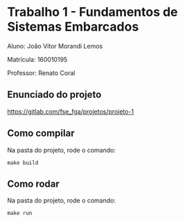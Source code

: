 # Trabalho 1 - Fundamentos de Sistemas Embarcados

Aluno: João Vítor Morandi Lemos

Matrícula: 160010195

Professor: Renato Coral

## Enunciado do projeto

https://gitlab.com/fse_fga/projetos/projeto-1

## Como compilar

Na pasta do projeto, rode o comando:
```
make build
```
## Como rodar

Na pasta do projeto, rode o comando:
```
make run
```
